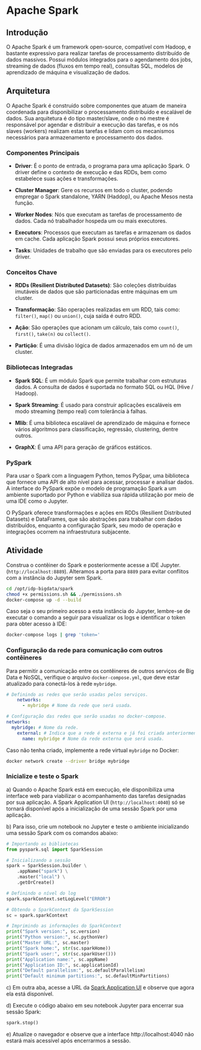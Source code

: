 # Apache Spark

## Introdução

O Apache Spark é um framework open-source, compatível com Hadoop, e bastante expressivo para realizar tarefas de processamento distribuído de dados massivos. Possui módulos integrados para o agendamento dos jobs, streaming de dados (fluxos em tempo real), consultas SQL, modelos de aprendizado de máquina e visualização de dados. 

## Arquitetura

O Apache Spark é construído sobre componentes que atuam de maneira coordenada para disponibilizar o processamento distribuído e escalável de dados. Sua arquitetura é do tipo master/slave, onde o nó mestre é responsável por agendar e distribuir a execução das tarefas, e os nós slaves (workers) realizam estas tarefas e lidam com os mecanismos necessários para armazenamento e processamento dos dados. 

### Componentes Principais

- **Driver**: É o ponto de entrada, o programa para uma aplicação Spark. O driver define o contexto de execução e das RDDs, bem como estabelece suas ações e transformações.

- **Cluster Manager**: Gere os recursos em todo o cluster, podendo empregar o Spark standalone, YARN (Haddop), ou Apache Mesos nesta função.

- **Worker Nodes**: Nós que executam as tarefas de processamento de dados. Cada nó trabalhador hospeda um ou mais executores.

- **Executors**: Processos que executam as tarefas e armazenam os dados em cache. Cada aplicação Spark possui seus próprios executores.

- **Tasks**: Unidades de trabalho que são enviadas para os executores pelo driver.

### Conceitos Chave

- **RDDs (Resilient Distributed Datasets)**: São coleções distribuídas imutáveis ​​de dados que são particionadas entre máquinas em um cluster.

- **Transformação**: São operações realizadas em um RDD, tais como: `filter()`, `map()` ou `union()`, cuja saída é outro RDD.

- **Ação**: São operações que acionam um cálculo, tais como `count()`, `first()`, `take(n)` ou `collect()`.

- **Partição**: É uma divisão lógica de dados armazenados em um nó de um cluster.

### Bibliotecas Integradas

- **Spark SQL**: É um módulo Spark que permite trabalhar com estruturas dados. A consulta de dados é suportada no formato SQL ou HQL (Hive / Hadoop). 

- **Spark Streaming**: É usado para construir aplicações escaláveis em modo streaming (tempo real) com tolerância à falhas. 

- **Mlib**: É uma biblioteca escalável de aprendizado de máquina e fornece vários algoritmos para classificação, regressão, clustering, dentre outros. 

- **GraphX**: É uma API para geração de gráficos estáticos. 

### PySpark

Para usar o Spark com a linguagem Python, temos  PySpar, uma biblioteca que fornece uma API de alto nível para acessar, processar e analisar dados. A interface do PySpark expõe o modelo de programação Spark a um ambiente suportado por Python e viabiliza sua rápida utilização por meio de uma IDE como o Jupyter. 

O PySpark oferece transformações e ações em RDDs (Resilient Distributed Datasets) e DataFrames, que são abstrações para trabalhar com dados distribuídos, enquanto a configuração Spark, seu modo de operação e integrações ocorrem na infraestrutura subjacente. 

## Atividade

Construa o contêiner do Spark e posteriormente acesse a IDE Jupyter.
(`http://localhost:8889`). Alteramos a porta para `8889` para evitar conflitos com a instância do Jupyter sem Spark. 

```bash
cd /opt/idp-bigdata/spark
chmod +x permissions.sh && ./permissions.sh
docker-compose up -d --build
```
Caso seja o seu primeiro acesso a esta instância do Jupyter, lembre-se de executar o comando a seguir para visualizar os logs e identificar o token para obter acesso à IDE: 

```bash
docker-compose logs | grep 'token='
```

### Configuração da rede para comunicação com outros contêineres

Para permitir a comunicação entre os contêineres de outros serviços de Big Data e NoSQL, verifique o arquivo `docker-compose.yml`, que deve estar atualizado para conectá-los à rede `mybridge`. 

```yaml
# Definindo as redes que serão usadas pelos serviços.
    networks:
      - mybridge # Nome da rede que será usada.

# Configuração das redes que serão usadas no docker-compose.
networks:
  mybridge: # Nome da rede.
    external: # Indica que a rede é externa e já foi criada anteriormente.
      name: mybridge # Nome da rede externa que será usada.
```

Caso não tenha criado, implemente a rede virtual `mybridge` no Docker: 

```bash
docker network create --driver bridge mybridge
```
### Inicialize e teste o Spark

a) Quando o Apache Spark está em execução, ele disponibiliza uma interface web para viabilizar o acompanhamento das tarefas designadas por sua aplicação. A Spark Application UI (`http://localhost:4040`) só se tornará disponível após a inicialização de uma sessão Spark por uma aplicação. 

b) Para isso, crie um notebook no Jupyter e teste o ambiente inicializando uma sessão Spark com os comandos abaixo: 

```python
# Importando as bibliotecas
from pyspark.sql import SparkSession

# Inicializando a sessão
spark = SparkSession.builder \
    .appName("spark") \
    .master("local") \
    .getOrCreate()

# Definindo o nível do log
spark.sparkContext.setLogLevel("ERROR")

# Obtendo o SparkContext da SparkSession
sc = spark.sparkContext

# Imprimindo as informações do SparkContext
print("Spark version:", sc.version)
print("Python version:", sc.pythonVer)
print("Master URL:", sc.master)
print("Spark home:", str(sc.sparkHome))
print("Spark user:", str(sc.sparkUser()))
print("Application name:", sc.appName)
print("Application ID:", sc.applicationId)
print("Default parallelism:", sc.defaultParallelism)
print("Default minimum partitions:", sc.defaultMinPartitions)
```

<!--
from pyspark.sql import SparkSession
spark = SparkSession.builder.getOrCreate()

# Análise de Dados com PySpark 

O Apache Spark é um framework open-source para processamento distribuído de dados em larga escala. O PySpark é uma biblioteca Python para usar o Spark, que fornece uma API de alto nível para processar dados de maneira eficiente. O PySpark oferece suporte a transformações e ações em RDDs (Resilient Distributed Datasets) e DataFrames, que são abstrações para trabalhar com dados distribuídos. 

## 1. Ambientando-se ao PySpark

[Tutorial Básico](https://www.kaggle.com/code/nilaychauhan/pyspark-tutorial-for-beginners)

## 2. Usando Spark para realizar uma análise a partir do dataset que importamos para o MongoDB. 

a) No Jupyter, crie um novo notebook Python 3 (ipykernel) e insira o seguinte código para criar uma sessão Spark:

```python
from pyspark.sql import SparkSession

spark = SparkSession.builder \
    .appName("Análise de Dados do Censo da Educação Superior") \
    .config("spark.mongodb.input.uri", "mongodb://172.22.0.3:27017/inep.ies") \
    .getOrCreate()
```
b) Carregue os dados do MongoDB para um DataFrame Spark:

```python
df = spark.read.format("com.mongodb.spark.sql.DefaultSource").load()
```
c) Realize análises e transformações nos dados para se habituar com as funcionalidades do PySpark. Por exemplo, para contar o número de instituições de ensino superior por estado:

```python
df.groupBy("UF").count().show()
```

d) Quando terminar a análise, lembre-se de encerrar a sessão Spark:

```python
spark.stop()
```
-->

c) Em outra aba, acesse a URL da [Spark Application UI](http://localhost:4040) e observe que agora ela está disponível. 

d) Execute o código abaixo em seu notebook Jupyter para encerrar sua sessão Spark: 

```python
spark.stop()
```

e) Atualize o navegador e observe que a interface http://localhost:4040 não estará mais acessível após encerrarmos a sessão. 

<!--
https://www.datacamp.com/cheat-sheet/pyspark-cheat-sheet-spark-dataframes-in-python

https://images.datacamp.com/image/upload/v1676302905/Marketing/Blog/PySpark_SQL_Cheat_Sheet.pdf

https://intellipaat.com/blog/tutorial/spark-tutorial/spark-and-rdd-cheat-sheet/

https://intellipaat.com/mediaFiles/2019/03/Spark-_-RDD-CS-DESIGN.pdf

https://stanford.edu/~rezab/dao/notes/L11/spark_cheat_sheet.pdf

https://www.google.com/search?q=spark+commands+cheat+sheet&rlz=1C5CHFA_enBR894BR894&oq=spark+commands+&gs_lcrp=EgZjaHJvbWUqCQgBEAAYExiABDIMCAAQRRgTGBYYHhg5MgkIARAAGBMYgAQyCQgCEAAYExiABDIJCAMQABgTGIAEMgkIBBAAGBMYgAQyCggFEAAYExgWGB4yCggGEAAYExgWGB4yCggHEAAYExgWGB4yCggIEAAYExgWGB4yCggJEAAYExgWGB7SAQg2MjQwajBqN6gCALACAA&sourceid=chrome&ie=UTF-8
-->